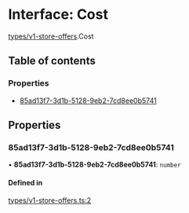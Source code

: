# Interface: Cost

[types/v1-store-offers](../modules/types_v1_store_offers.md).Cost

## Table of contents

### Properties

- [85ad13f7-3d1b-5128-9eb2-7cd8ee0b5741](types_v1_store_offers.Cost.md#85ad13f7-3d1b-5128-9eb2-7cd8ee0b5741)

## Properties

### 85ad13f7-3d1b-5128-9eb2-7cd8ee0b5741

• **85ad13f7-3d1b-5128-9eb2-7cd8ee0b5741**: `number`

#### Defined in

[types/v1-store-offers.ts:2](https://github.com/jameslinimk/unofficial-valorant-api/blob/d5a8de3/package/src/types/v1-store-offers.ts#L2)
